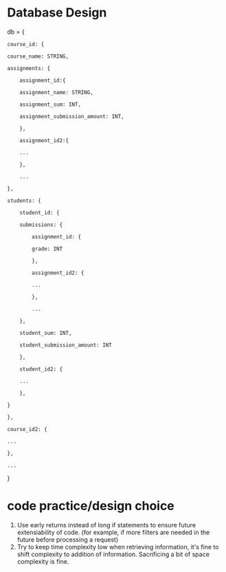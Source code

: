 # Database Design

db = {

    course_id: {
    
    course_name: STRING,
    
    assignments: {
    
        assignment_id:{
        
        assignment_name: STRING, 
        
        assignment_sum: INT,
        
        assignment_submission_amount: INT,
        
        },
        
        assignment_id2:{
        
        ...
        
        },
        
        ...
        
    },
    
    students: {
    
        student_id: {
        
        submissions: {
        
            assignment_id: {
            
            grade: INT
            
            },
            
            assignment_id2: {
            
            ...
            
            },
            
            ...
            
        },
        
        student_sum: INT, 
        
        student_submission_amount: INT
        
        }, 
        
        student_id2: {
        
        ...
        
        },
        
    }
    
    }, 
    
    course_id2: {
    
    ...
    
    }, 
    
    ...
    
}

# code practice/design choice

1. Use early returns instead of long if statements to ensure future extensiability of code. (for example, if more filters are needed in the future before processing a request)
2. Try to keep time complexity low when retrieving information, it's fine to shift complexity to addition of information. Sacrificing a bit of space complexity is fine. 

